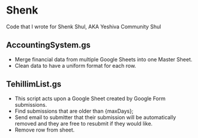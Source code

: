 # Shenk
Code that I wrote for Shenk Shul, AKA Yeshiva Community Shul

## AccountingSystem.gs
* Merge financial data from multiple Google Sheets into one Master Sheet.
* Clean data to have a uniform format for each row.

## TehillimList.gs
* This script acts upon a Google Sheet created by Google Form submissions.
* Find submissions that are older than {maxDays};
* Send email to submitter that their submission will be automatically removed and they are free to resubmit if they would like.
* Remove row from sheet.
